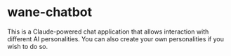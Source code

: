 # wane-chatbot
This is a Claude-powered chat application that allows interaction with different AI personalities. You can also create your own personalities if you wish to do so.
